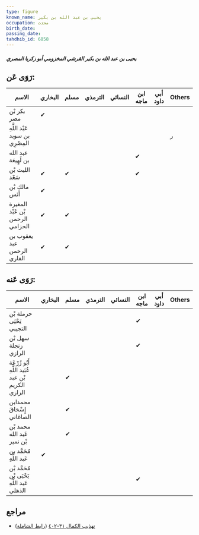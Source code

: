 ```yaml
---
type: figure
known_name: يحيى بن عبد الله بن بكير
occupation: محدث
birth_date:
passing_date:
tahdhib_id: 6858
---
```

##### يحيى بن عبد الله بن بكير القرشي المخزومي أبو زكريا المصري

## رَوَى عَن:
| الاسم                            | البخاري | مسلم | الترمذي | النسائي | ابن ماجه | أبي داود | Others |
| -------------------------------- | ------- | ---- | ------- | ------- | -------- | -------- | ------ |
| بكر بْن مضر                      | ✔       |      |         |         |          |          |        |
| عَبْد اللَّهِ بن سويد المِصْرِي  |         |      |         |         |          |          | ر      |
| عبد الله بن لَهِيعَة             |         |      |         |         | ✔        |          |        |
| الليث بْن سَعْد                  | ✔       | ✔    |         |         | ✔        |          |        |
| مالك بْن أَنَس                   | ✔       |      |         |         |          |          |        |
| المغيرة بْن عَبْد الرحمن الحزامي | ✔       | ✔    |         |         |          |          |        |
| يعقوب بن عبد الرحمن القاري       | ✔       | ✔    |         |         |          |          |        |
## رَوَى عَنه:
| الاسم                                              | البخاري | مسلم | الترمذي | النسائي | ابن ماجه | أبي داود | Others |
| -------------------------------------------------- | ------- | ---- | ------- | ------- | -------- | -------- | ------ |
| حرملة بْن يَحْيَى التجيبي                          |         |      |         |         | ✔        |          |        |
| سهل بْن زنجلة الرازي                               |         |      |         |         | ✔        |          |        |
| أَبُو زُرْعَة عُبَيد اللَّهِ بْن عبد الكريم الرازي |         | ✔    |         |         |          |          |        |
| محمدابن إِسْحَاقَ الصاغاني                         |         | ✔    |         |         |          |          |        |
| محمد بْن عَبد الله بْن نمير                        |         | ✔    |         |         |          |          |        |
| مُحَمَّد بن عَبد اللَّهِ                           | ✔       |      |         |         |          |          |        |
| مُحَمَّد بْن يَحْيَى بْن عَبد اللَّهِ الذهلي       |         |      |         |         | ✔        |          |        |
## مراجع
- [تهذيب الكمال ٣١-٤٠٢](obsidian://open?vault=Tahdhib-al-Kamal&file=Figures/٦٨٥٨-يحيى%20بن%20عبد%20الله%20بن%20بكير%20القرشي%20المخزومي%20أبو%20زكريا%20المصري) ([رابط الشاملة](https://shamela.ws/book/3722/16950))